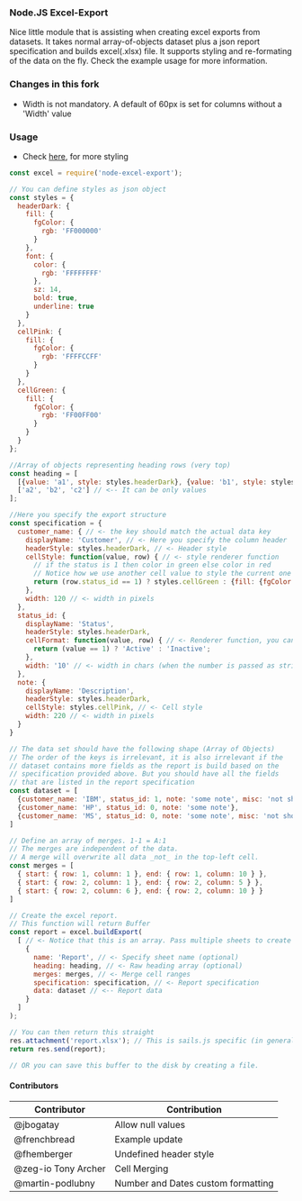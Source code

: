 ### Node.JS Excel-Export

Nice little module that is assisting when creating excel exports from datasets. It takes normal array-of-objects dataset plus a json report specification and builds excel(.xlsx) file. It supports styling and re-formating of the data on the fly. Check the example usage for more information.

### Changes in this fork
* Width is not mandatory. A default of 60px is set for columns without a 'Width' value

### Usage

* Check [here](https://github.com/protobi/js-xlsx#cell-styles), for more styling
```javascript
const excel = require('node-excel-export');

// You can define styles as json object
const styles = {
  headerDark: {
    fill: {
      fgColor: {
        rgb: 'FF000000'
      }
    },
    font: {
      color: {
        rgb: 'FFFFFFFF'
      },
      sz: 14,
      bold: true,
      underline: true
    }
  },
  cellPink: {
    fill: {
      fgColor: {
        rgb: 'FFFFCCFF'
      }
    }
  },
  cellGreen: {
    fill: {
      fgColor: {
        rgb: 'FF00FF00'
      }
    }
  }
};

//Array of objects representing heading rows (very top)
const heading = [
  [{value: 'a1', style: styles.headerDark}, {value: 'b1', style: styles.headerDark}, {value: 'c1', style: styles.headerDark}],
  ['a2', 'b2', 'c2'] // <-- It can be only values
];

//Here you specify the export structure
const specification = {
  customer_name: { // <- the key should match the actual data key
    displayName: 'Customer', // <- Here you specify the column header
    headerStyle: styles.headerDark, // <- Header style
    cellStyle: function(value, row) { // <- style renderer function
      // if the status is 1 then color in green else color in red
      // Notice how we use another cell value to style the current one
      return (row.status_id == 1) ? styles.cellGreen : {fill: {fgColor: {rgb: 'FFFF0000'}}}; // <- Inline cell style is possible 
    },
    width: 120 // <- width in pixels
  },
  status_id: {
    displayName: 'Status',
    headerStyle: styles.headerDark,
    cellFormat: function(value, row) { // <- Renderer function, you can access also any row.property
      return (value == 1) ? 'Active' : 'Inactive';
    },
    width: '10' // <- width in chars (when the number is passed as string)
  },
  note: {
    displayName: 'Description',
    headerStyle: styles.headerDark,
    cellStyle: styles.cellPink, // <- Cell style
    width: 220 // <- width in pixels
  }
}

// The data set should have the following shape (Array of Objects)
// The order of the keys is irrelevant, it is also irrelevant if the
// dataset contains more fields as the report is build based on the
// specification provided above. But you should have all the fields
// that are listed in the report specification
const dataset = [
  {customer_name: 'IBM', status_id: 1, note: 'some note', misc: 'not shown'},
  {customer_name: 'HP', status_id: 0, note: 'some note'},
  {customer_name: 'MS', status_id: 0, note: 'some note', misc: 'not shown'}
]

// Define an array of merges. 1-1 = A:1
// The merges are independent of the data.
// A merge will overwrite all data _not_ in the top-left cell.
const merges = [
  { start: { row: 1, column: 1 }, end: { row: 1, column: 10 } },
  { start: { row: 2, column: 1 }, end: { row: 2, column: 5 } },
  { start: { row: 2, column: 6 }, end: { row: 2, column: 10 } }
]

// Create the excel report.
// This function will return Buffer
const report = excel.buildExport(
  [ // <- Notice that this is an array. Pass multiple sheets to create multi sheet report
    {
      name: 'Report', // <- Specify sheet name (optional)
      heading: heading, // <- Raw heading array (optional)
      merges: merges, // <- Merge cell ranges
      specification: specification, // <- Report specification
      data: dataset // <-- Report data
    }
  ]
);

// You can then return this straight
res.attachment('report.xlsx'); // This is sails.js specific (in general you need to set headers)
return res.send(report);

// OR you can save this buffer to the disk by creating a file.
```

#### Contributors
| Contributor   | Contribution   |
| --- | --- |
| @jbogatay | Allow null values |
| @frenchbread | Example update |
| @fhemberger | Undefined header style |
| @zeg-io Tony Archer | Cell Merging |
| @martin-podlubny | Number and Dates custom formatting |

